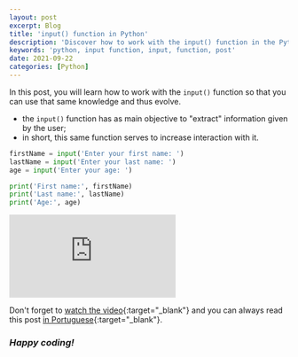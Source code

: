 ```yaml
---
layout: post
excerpt: Blog
title: 'input() function in Python'
description: 'Discover how to work with the input() function in the Python programming language. Get answers to your questions with the theory and examples presented.'
keywords: 'python, input function, input, function, post'
date: 2021-09-22
categories: [Python]
---
```


In this post, you will learn how to work with the `input()` function so that you can use that same knowledge and thus evolve.

- the `input()` function has as main objective to "extract" information given by the user;
- in short, this same function serves to increase interaction with it.

```python
firstName = input('Enter your first name: ')
lastName = input('Enter your last name: ')
age = input('Enter your age: ')

print('First name:', firstName)
print('Last name:', lastName)
print('Age:', age)
```

<div class="video-container">
  <iframe src="https://www.youtube.com/embed/6hVTr0bcBc0" frameborder="0" allowfullscreen></iframe>
</div>

Don't forget to [watch the video](https://youtu.be/6hVTr0bcBc0){:target="\_blank"} and you can always read this post [in Portuguese](https://caffeinealgorithm.com/blog/20210922/funcao-input-em-python/){:target="\_blank"}.

### _Happy coding!_
